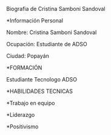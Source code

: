 Biografia de Cristina Samboni Sandoval



\*Información Personal



Nombre: Cristina Samboni Sandoval

Ocupación: Estudiante de ADSO

Ciudad: Popayán





\*FORMACIÓN

Estudiante Tecnologo ADSO



\*HABILIDADES  TECNICAS

\*Trabajo en equipo

\*Liderazgo

\*Positivismo



